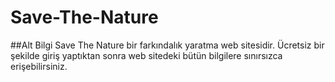 # Save-The-Nature
##Alt Bilgi
Save The Nature bir farkındalık yaratma web sitesidir. Ücretsiz bir şekilde giriş yaptıktan sonra web sitedeki bütün bilgilere sınırsızca erişebilirsiniz.
